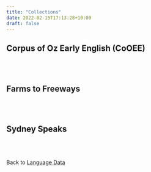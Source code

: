 ```yaml
---
title: "Collections"
date: 2022-02-15T17:13:28+10:00
draft: false
---
```

## Corpus of Oz Early English (CoOEE)
<br />
<br />

## Farms to Freeways
<br />
<br />

## Sydney Speaks
<br />
<br />

Back to [Language Data](../data/)

